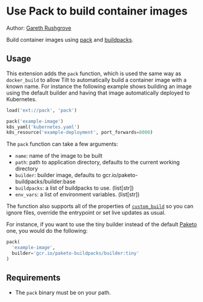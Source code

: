 # Use Pack to build container images

Author: [Gareth Rushgrove](https://github.com/garethr)

Build container images using [pack](https://buildpacks.io/docs/install-pack/) and [buildpacks](https://buildpacks.io/).

## Usage

This extension adds the `pack` function, which is used the same way as `docker_build` to allow Tilt
to automatically build a container image with a known name. For instance the following example shows
building an image using the default builder and having that image automatically deployed to Kubernetes.

```python
load('ext://pack', 'pack')

pack('example-image')
k8s_yaml('kubernetes.yaml')
k8s_resource('example-deployment', port_forwards=8000)
```

The `pack` function can take a few arguments:

- `name`: name of the image to be built
- `path`: path to application directory, defaults to the current working directory
- `builder`: builder image, defaults to gcr.io/paketo-buildpacks/builder:base
- `buildpacks`: a list of buildpacks to use. (list[str])
- `env_vars`: a list of environment variables. (list[str])

The function also supports all of the properties of [`custom_build`](https://docs.tilt.dev/api.html#api.custom_build) so
you can ignore files, override the entrypoint or set live updates as usual.

For instance, if you want to use the tiny builder instead of the default [Paketo](https://paketo.io/) one,
you would do the following:

```python
pack(
  'example-image',
  builder='gcr.io/paketo-buildpacks/builder:tiny'
)
```

## Requirements

- The `pack` binary must be on your path.
